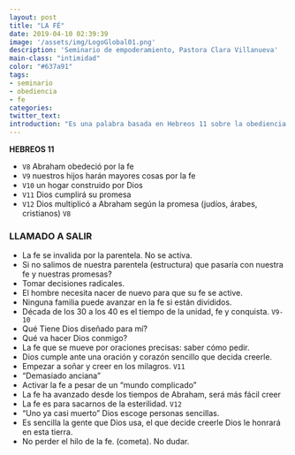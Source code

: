 ```yaml
---
layout: post
title: "LA FÉ"
date: 2019-04-10 02:39:39
image: '/assets/img/LogoGlobal01.png'
description: 'Seminario de empoderamiento, Pastora Clara Villanueva'
main-class: "intimidad"
color: "#637a91"
tags:
- seminario
- obediencia
- fe
categories:
twitter_text:
introduction: "Es una palabra basada en Hebreos 11 sobre la obediencia por la Fé a la palabra de Dios y los diseños que el nos entrega a raiz de esa obediencia."
---
```


 **HEBREOS 11**
- `V8` Abraham obedeció por la fe
- `V9` nuestros hijos harán mayores cosas por la fe
- `V10` un hogar construido por Dios
- `V11` Dios cumplirá su promesa
- `V12` Dios multiplicó a Abraham según la promesa (judíos, árabes, cristianos)
`V8`
### LLAMADO A SALIR
- La fe se invalida por la parentela. No se activa.
- Si no salimos de nuestra parentela (estructura) que pasaría con nuestra fe y nuestras promesas?
- Tomar decisiones radicales.
- El hombre necesita nacer de nuevo para que su fe se active.
- Ninguna familia puede avanzar en la fe si están divididos.
- Década de los 30 a los 40 es el tiempo de la unidad, fe y conquista.
`V9-10`
- Qué Tiene Dios diseñado para mí?
- Qué va hacer Dios conmigo?
- La fe que se mueve por oraciones precisas: saber cómo pedir.
- Dios cumple ante una oración y corazón sencillo que decida creerle.
- Empezar a soñar y creer en los milagros.
`V11`
- “Demasiado anciana”
- Activar la fe a pesar de un “mundo complicado”
- La fe ha avanzado desde los tiempos de Abraham, será más fácil creer
- La fe es para sacarnos de la esterilidad.
`V12`
- “Uno ya casi muerto” Dios escoge personas sencillas.
- Es sencilla la gente que Dios usa, el que decide creerle Dios le honrará en esta tierra.
- No perder el hilo de la fe. (cometa). No dudar.
